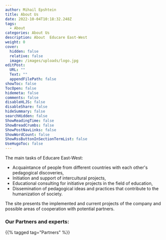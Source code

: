 ```yaml
---
author: Mihail Epshtein
title: About Us
date: 2022-10-04T10:18:32.248Z
tags:
  - About
categories: About Us
description: About  Educare East-West
weight: 0
cover:
  hidden: false
  relative: false
  image: /images/uploads/logo.jpg
editPost:
  URL: ""
  Text: ""
  appendFilePath: false
showToc: false
TocOpen: false
hidemeta: false
comments: false
disableHLJS: false
disableShare: false
hideSummary: false
searchHidden: false
ShowReadingTime: false
ShowBreadCrumbs: false
ShowPostNavLinks: false
ShowWordCount: false
ShowRssButtonInSectionTermList: false
UseHugoToc: false
---
```

The main tasks of Educare East-West:

* Acquaintance of people from different countries with each other's pedagogical discoveries,
* Initiation and support of intercultural projects,
* Educational consulting for initiative projects in the field of education,
* Dissemination of pedagogical ideas and practices that contribute to the humanization of society.



The site presents the implemented and current projects of the company and possible areas of cooperation with potential partners.

### Our Partners and experts:
{{% tagged tag="Partners" %}}